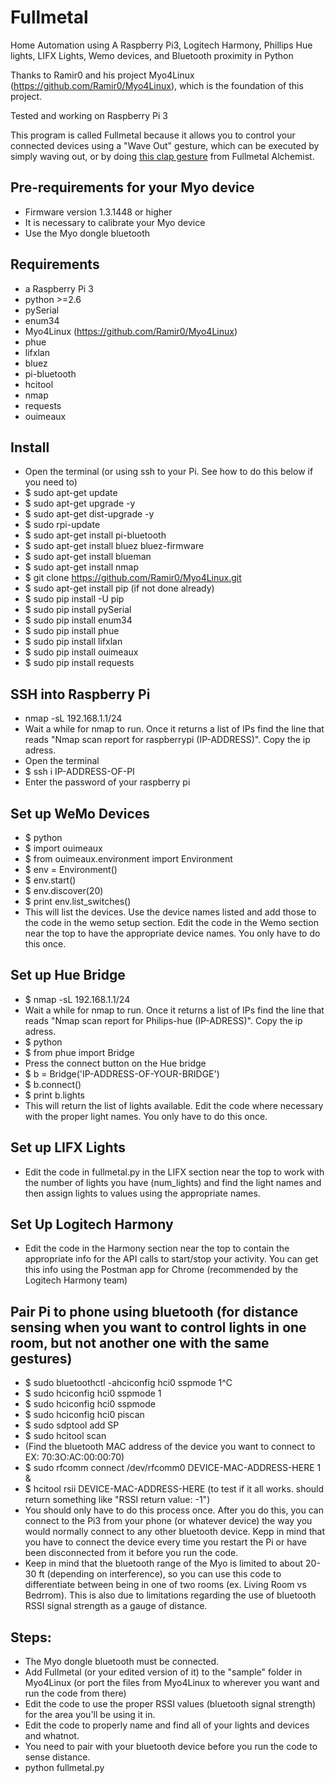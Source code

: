 # Fullmetal
Home Automation using A Raspberry Pi3, Logitech Harmony, Phillips Hue lights, LIFX Lights, Wemo devices, and Bluetooth proximity in Python


Thanks to Ramir0 and his project Myo4Linux (https://github.com/Ramir0/Myo4Linux), which is the foundation of this project.

Tested and working on Raspberry Pi 3

This program is called Fullmetal because it allows you to control your connected devices using a "Wave Out" gesture, which can be executed by simply waving out, or by doing [this clap gesture](http://i.imgur.com/dEYs0ik.gif) from Fullmetal Alchemist.


## Pre-requirements for your Myo device
- Firmware version 1.3.1448 or higher
- It is necessary to calibrate your Myo device
- Use the Myo dongle bluetooth

## Requirements
- a Raspberry Pi 3
- python >=2.6
- pySerial
- enum34
- Myo4Linux (https://github.com/Ramir0/Myo4Linux)
- phue
- lifxlan
- bluez
- pi-bluetooth
- hcitool
- nmap
- requests
- ouimeaux



## Install

- Open the terminal (or using ssh to your Pi. See how to do this below if you need to)
- $ sudo apt-get update
- $ sudo apt-get upgrade -y
- $ sudo apt-get dist-upgrade -y
- $ sudo rpi-update
- $ sudo apt-get install pi-bluetooth
- $ sudo apt-get install bluez bluez-firmware
- $ sudo apt-get install blueman
- $ sudo apt-get install nmap
- $ git clone https://github.com/Ramir0/Myo4Linux.git
- $ sudo apt-get install pip (if not done already)
- $ sudo pip install -U pip
- $ sudo pip install pySerial
- $ sudo pip install enum34
- $ sudo pip install phue
- $ sudo pip install lifxlan
- $ sudo pip install ouimeaux
- $ sudo pip install requests

## SSH into Raspberry Pi
- nmap -sL 192.168.1.1/24
- Wait a while for nmap to run. Once it returns a list of IPs find the line that reads "Nmap scan report for raspberrypi (IP-ADDRESS)". Copy the ip adress. 
- Open the terminal
- $ ssh i IP-ADDRESS-OF-PI
- Enter the password of your raspberry pi


## Set up WeMo Devices

- $ python
- $ import ouimeaux
- $ from ouimeaux.environment import Environment
- $ env = Environment()
- $ env.start()
- $ env.discover(20)
- $ print env.list_switches()
- This will list the devices. Use the device names listed and add those to the code in the wemo setup section. Edit the code in the Wemo section near the top to have the appropriate device names. You only have to do this once.

## Set up Hue Bridge

- $ nmap -sL 192.168.1.1/24
- Wait a while for nmap to run. Once it returns a list of IPs find the line that reads "Nmap scan report for Philips-hue (IP-ADRESS)". Copy the ip adress. 
- $ python
- $ from phue import Bridge
- Press the connect button on the Hue bridge
- $ b = Bridge('IP-ADDRESS-OF-YOUR-BRIDGE')
- $ b.connect()
- $ print b.lights
- This will return the list of lights available. Edit the code where necessary with the proper light names. You only have to do this once. 

## Set up LIFX Lights
- Edit the code in fullmetal.py in the LIFX section near the top to work with the number of lights you have (num_lights) and find the light names and then assign lights to values using the appropriate names. 

## Set Up Logitech Harmony
- Edit the code in the Harmony section near the top to contain the appropriate info for the API calls to start/stop your activity. You can get this info using the Postman app for Chrome (recommended by the Logitech Harmony team)

## Pair Pi to phone using bluetooth (for distance sensing when you want to control lights in one room, but not another one with the same gestures)

- $ sudo bluetoothctl -ahciconfig hci0 sspmode 1^C
- $ sudo hciconfig hci0 sspmode 1
- $ sudo hciconfig hci0 sspmode
- $ sudo hciconfig hci0 piscan
- $ sudo sdptool add SP
- $ sudo hcitool scan
- (Find the bluetooth MAC address of the device you want to connect to EX: 70:3O:AC:00:00:70)
- $ sudo rfcomm connect /dev/rfcomm0 DEVICE-MAC-ADDRESS-HERE 1 &
- $ hcitool rsii DEVICE-MAC-ADDRESS-HERE (to test if it all works. should return something like "RSSI return value: -1")
- You should only have to do this process once. After you do this, you can connect to the Pi3 from your phone (or whatever device) the way you would normally connect to any other bluetooth device. Kepp in mind that you have to connect the device every time you restart the Pi or have been disconnected from it before you run the code.
- Keep in mind that the bluetooth range of the Myo is limited to about 20-30 ft (depending on interference), so you can use this code to differentiate between being in one of two rooms (ex. Living Room vs Bedrrom). This is also due to limitations regarding the use of bluetooth RSSI signal strength as a gauge of distance. 

## Steps:

- The Myo dongle bluetooth must be connected.
- Add Fullmetal (or your edited version of it) to the "sample" folder in Myo4Linux (or port the files from Myo4Linux to wherever you want and run the code from there)
- Edit the code to use the proper RSSI values (bluetooth signal strength) for the area you'll be using it in. 
- Edit the code to properly name and find all of your lights and devices and whatnot.
- You need to pair with your bluetooth device before you run the code to sense distance. 
- python fullmetal.py



